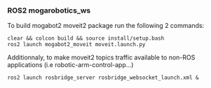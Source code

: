 ### ROS2 mogarobotics_ws

To build mogabot2 moveit2 package run the following 2 commands:
```
clear && colcon build && source install/setup.bash
ros2 launch mogabot2_moveit moveit.launch.py
```

Additionnaly, to make moveit2 topics traffic available to non-ROS applications (i.e robotic-arm-control-app...)

```
ros2 launch rosbridge_server rosbridge_websocket_launch.xml &
```